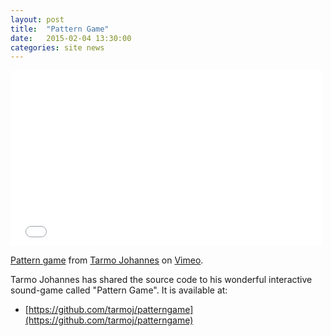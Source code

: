 ```yaml
---
layout: post
title:  "Pattern Game"
date:   2015-02-04 13:30:00
categories: site news 
---
```


<iframe src="//player.vimeo.com/video/118635179" width="500" height="281" frameborder="0" webkitallowfullscreen mozallowfullscreen allowfullscreen></iframe> <p><a href="http://vimeo.com/118635179">Pattern game</a> from <a href="http://vimeo.com/user6332949">Tarmo Johannes</a> on <a href="https://vimeo.com">Vimeo</a>.</p>


Tarmo Johannes has shared the source code to his wonderful interactive sound-game called "Pattern Game".  It is available at:

* [https://github.com/tarmoj/patterngame](https://github.com/tarmoj/patterngame)

